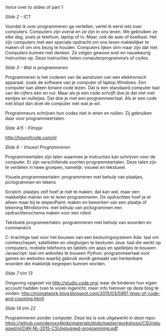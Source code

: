 Voice over to slides of part 1

*Slide 2 - ICT*

Voordat ik over programmeren ga vertellen, vertel ik eerst iets over computers. Computers zijn overal en ze zijn in ons leven. We gebruiken ze elke dag, zoals je telefoon, laptop of tv. Maar, ook de auto of koelkast. Het zijn computers met een speciale opdracht om ons leven makkelijker te maken of om ons bezig te houden. Computers lijken slim maar zijn dat niet. Computers kunnen niet denken. Ze volgen gewoon snel en nauwkeurig instructies op. Deze instructies heten computerprogramma’s of codes.

*Slide 3 - Wat is programmeren*

Programmeren is het coderen van de aansturen van een elektronisch apparaat. zoals de software van je computer of laptop Windows. Een computer kan alleen binaire code lezen. Dat is een standaard computer taal van de cijfers één en nul. Maar als je een code schrijft doe je dat niet met eentjes en nulletjes. Dat doe je met een programmeertaal.  Als er een code niet klopt dan doet de computer niet wat je wil.

Programmeurs schrijven hun codes niet in enen en nullen. Zij gebruiken daar voor programmeertalen.

*Slide 4/5 - Filmpje*

http://hourofcode.com/nl

*Slide 6 - Visueel Programmeren*

Programmeertalen zijn talen waarmee je instructies kan schrijven voor de computer. Er zijn verschillende soorten programmeertalen. Deze talen zijn te verdelen in twee groepen, namelijk: visueel en tekstueel.

Visuele programmeertalen: programmeren met behulp van plaatjes, pictogrammen en tekens

Scratch: plaatjes zelf hoef je niet te maken, dat kan wel, maar een makkelijke manier om te leren programmeren. De opdrachten hoef je er alleen maar bij te slepenPaint:  maken en bewerken van een plaatje of tekening
Mindstorms: met behulp van pictogrammen een opdrachtenschema maken voor een robot

Tekstuele programeertalen: programmeren met behulp van woorden en commando’s

C: krachtige taal voor het bouwen van een besturingssysteem
Ada: taal om ruimteschepen, satellieten en vliegtuigen te besturen
Java: taal die werkt op computers, mobiele telefoons en tablets om apps en spelletjes te bouwen
Javascript: taal om websites te bouwen
Python: programmeertaal voor games en websites waarbij gebruik wordt gemaakt van herkenbare woorden die makkelijk begrepen kunnen worden.

*Slide 7 t/m 13*

Omgeving opgezet via http://studio.code.org/ waar de kinderen hun eigen account hadden (van te voren ingericht, meer info hierover op deze blog te vinden: http://momatwork-blog.blogspot.com/2015/03/5997-lines-of-code-and-counting.html)

*Slide 14 t/m 22*

Programmeren zonder computer. Deze les is ook uitgewerkt in deze repo: https://github.com/devoxx4kids/materials/blob/master/workshops/CSUnplugged/nl/D4K-NL-2015-CSUnplugged-programming.pdf
